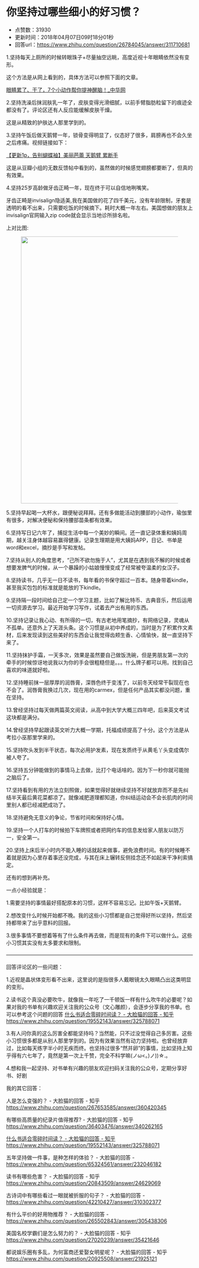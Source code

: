 # 你坚持过哪些细小的好习惯？
- 点赞数：31930
- 更新时间：2018年04月07日09时18分01秒
- 回答url：https://www.zhihu.com/question/26784045/answer/311710681
<body>
 <p data-pid="xs7aqA-T">1.坚持每天上厕所的时候转眼珠子+尽量抽空远眺，高度近视十年眼睛依然没有变形。</p>
 <p data-pid="h32DMW-R">这个方法是从网上看到的，具体方法可以参照下面的文章。</p><a href="https://link.zhihu.com/?target=http%3A//wap.china.com/act/toutiao/13000138/20170831/31244503.html" data-draft-node="block" data-draft-type="link-card" data-image="https://pic2.zhimg.com/v2-3cb5d802611ea760202b9be4739f89fd_180x120.jpg" data-image-width="292" data-image-height="231" class=" wrap external" target="_blank" rel="nofollow noreferrer">眼睛累了、干了，7个小动作帮你提神醒脑！_中华网</a>
 <p data-pid="Wsq86Ge0">2.坚持洗澡后抹润肤乳一年了，皮肤变得光滑细腻，以前手臂脂肪粒留下的痕迹全都没有了。评论区还有人反应能缓解皮肤干燥。</p>
 <p data-pid="IyM_-eDm">这是从精致的护肤达人那里学到的。</p>
 <p data-pid="Vte5gGbT">3.坚持午饭后做天鹅臂一年，锁骨变得明显了，仪态好了很多，肩膀再也不会久坐之后疼痛。视频链接如下：</p><a href="https://link.zhihu.com/?target=https%3A//www.bilibili.com/video/av3534854/%3Ffrom%3Dsearch%26seid%3D11226474489910993762" data-draft-node="block" data-draft-type="link-card" class=" wrap external" target="_blank" rel="nofollow noreferrer">【更新1p，告别蝴蝶袖】美丽芭蕾 天鹅臂 累断手</a>
 <p data-pid="oYFUgrns">这是从豆瓣小组的无数反馈帖中看到的，虽然做的时候感觉翅膀都要断了，但真的有效果。</p>
 <p data-pid="_lnl3Dxz">4.坚持25岁高龄做牙齿正畸一年，现在终于可以自信地咧嘴笑。</p>
 <p data-pid="ySs-EtpG">牙齿正畸是invisalign隐适美,我在美国做的花了四千美元，没有年龄限制，牙套是透明的看不出来，只需要吃饭的时候摘下。耗时大概一年左右。美国想做的朋友上invisalign官网输入zip code就会显示当地诊所排名啦。</p>
 <p data-pid="Lw2AihJa">上对比图:</p>
 <figure data-size="normal">
  <img src="https://picx.zhimg.com/50/v2-47c66464c32fddca2a5ea145fa789f0e_720w.jpg?source=1940ef5c" data-caption="" data-size="normal" data-rawwidth="720" data-rawheight="540" data-original-token="v2-47c66464c32fddca2a5ea145fa789f0e" class="origin_image zh-lightbox-thumb" width="720" data-original="https://pic1.zhimg.com/v2-47c66464c32fddca2a5ea145fa789f0e_r.jpg?source=1940ef5c">
 </figure>
 <p data-pid="x4Ga3ujm">5.坚持早起喝一大杯水，跟便秘说拜拜。还有多做能活动到腰部的小动作，瑜伽里有很多，对解决便秘和保持腰部苗条都有效果。</p>
 <p data-pid="4CGbijUU">6.坚持写日记六年了，捕捉生活中每一个美妙的瞬间。还一直记录体重和姨妈周期，越关注身体越容易赢得健康。记录生理期是用大姨妈APP，日记、书单是word和excel，摘抄是手写和发帖。</p>
 <p data-pid="OPTXPZ_d">7.坚持从别人的角度思考，“己所不欲勿施于人”，尤其是在遇到我不解的时候或者想要发脾气的时候，从一个暴躁的小姑娘慢慢变成了经常被夸温柔的女汉子。</p>
 <p data-pid="L1HTPX0G">8.坚持读书，几乎无一日不读书，每年看的书保守超过一百本。随身带着kindle，甚至我买包包的标准就是能放的下kindle。</p>
 <p data-pid="1SCzpNtr">9.坚持隔一段时间给自己定一个学习主题，比如了解比特币、古典音乐，然后运用一切资源去学习。最近开始学习写作，试着去产出有用的东西。</p>
 <p data-pid="4mablqBk">10.坚持记录让我心动、有所得的一切，有古老地用笔摘抄，有网络记录，灵魂从不孤单。还意外上了天涯头条。这个习惯是从初中养成的，当时是为了积累作文素材，后来发现读到这些美好的东西会让我觉得齿颊生香、心情愉快，就一直坚持下来了。</p>
 <p data-pid="wtzlBsbt">11.坚持抹护手霜，一天多次，效果是虽然要自己做饭洗碗，但是男朋友第一次的牵手的时候惊讶地说我以为你的手会很粗糙但是。。。什么牌子都可以用。找到自己喜欢的味道就好啦。</p>
 <p data-pid="oHA-HWVw">12.坚持睡前抹一层厚厚的润唇膏，深唇色终于变浅了，以前冬天经常干裂现在也不会了。润唇膏我换过几次，现在用的carmex，但是任何产品其实都没问题，重在坚持。</p>
 <p data-pid="t6-dqYqX">13.曾经坚持过每天做两篇英文阅读，从高中到大学大概三四年吧，后来英文考试这块都是满分。</p>
 <p data-pid="_FHErN0N">14.曾经坚持早起跟读英文听力大概一学期，托福成绩提高了十分。这个方法是从考拉小巫那里学来的。</p>
 <p data-pid="ihNkLGp4">15.坚持吹头发到半干状态，每次必用护发素，现在发质终于从黄毛丫头变成偶尔被人夸了。</p>
 <p data-pid="MuFywb-4">16.坚持五分钟能做到的事情马上去做，比打个电话啥的。因为下一秒你就可能抛之脑后了。</p>
 <p data-pid="yrrUaum6">17.坚持看到有用的方法立刻照做，如果觉得好就继续坚持不好就放弃而不是先纠结半天最后黄花菜都凉了。就像减肥道理都知道，你纠结运动会不会长肌肉的时间里别人都已经减肥成功了。</p>
 <p data-pid="_c20huCt">18.坚持避免无意义的争论，节省时间和保持好心情。</p>
 <p data-pid="VF2Co6Xk">19.坚持一个人打车的时候拍下车牌照或者把网约车的信息发给家人朋友以防万一，安全第一。</p>
 <p data-pid="vVRX0tPp">20.坚持上床后半小时内不能入睡的话就起来做事，避免浪费时间。有的时候睡不着就是因为心里存着事还没完成，与其在床上辗转反侧挂念还不如起来干净利索搞定。</p>
 <p data-pid="ViYOPsk5">还有的想到再补充。</p>
 <p data-pid="I0BwPK-v">一点小经验就是：</p>
 <p data-pid="CzGyLHni">1.需要坚持的事情最好搭配原本的习惯，这样不容易忘记。比如午饭+天鹅臂。</p>
 <p data-pid="TeyZqPm4">2.想改变什么时候开始都不晚。我的这些小习惯都是自己觉得好所以坚持，然后坚持都带来了出乎意料的回报。</p>
 <p data-pid="a0tX80TS">3.很多事情不要想着等有了什么条件再去做，而是现有的条件下可以做什么。这些小习惯其实没有太多要求和限制。</p>
 <p data-pid="Eqb-DZch">————————————————————————————————————</p>
 <p data-pid="YbR4yPCu">回答评论区的一些问题：</p>
 <p data-pid="2_EtCeua">1.近视是晶状体变形看不出来，这里说的是指很多人戴眼镜太久眼睛凸出这类明显的变形。</p>
 <p data-pid="TmGWgts_">2.读书这个真没必要吹牛，就像我一年吃了一千顿饭一样有什么吹牛的必要呢？如果对我的书单有兴趣欢迎关注我的公众号（文心雕颜），会逐步分享我的书单。也可以参考这个问题的回答 <a href="https://www.zhihu.com/question/19552143/answer/325788071" class="internal">什么书适合零碎时间读？ - 大脸猫的回答 - 知乎 https://www.zhihu.com/question/19552143/answer/325788071</a></p>
 <p data-pid="HW3YqVQg">3.有人问你真的这么厉害全都能坚持吗？当然能，只不过没觉得自己多厉害。这些小习惯很多都是从别人那里学到的。因为有效果当然有动力坚持啦。也曾经放弃过，比如每天练字半小时无疾而终。也坚持过很多“然并卵”的事情，比如坚持上知乎得有六七年了，竟然是第一次上千赞，完全不科学嘛(ノω&lt;。)ノ))☆.。</p>
 <p data-pid="38GSkz7V">4.想和我一起坚持、对书单有兴趣的朋友欢迎扫码关注我的公众号，定期分享好书、好剧</p>
 <p data-pid="P8FCijIN">我的其它回答：</p>
 <p data-pid="TWI883vY">人是怎么变强的？ - 大脸猫的回答 - 知乎<br><a href="https://www.zhihu.com/question/267653585/answer/360420345" class="internal"><span class="invisible">https://www.</span><span class="visible">zhihu.com/question/2676</span><span class="invisible">53585/answer/360420345</span><span class="ellipsis"></span></a></p>
 <p data-pid="haT4SPax">有哪些高质量的纪录片值得推荐? - 大脸猫的回答 - 知乎<br><a href="https://www.zhihu.com/question/36403476/answer/340262165" class="internal"><span class="invisible">https://www.</span><span class="visible">zhihu.com/question/3640</span><span class="invisible">3476/answer/340262165</span><span class="ellipsis"></span></a></p>
 <p data-pid="aUvC2LHQ"><a href="https://www.zhihu.com/question/19552143/answer/325788071" class="internal">什么书适合零碎时间读？ - 大脸猫的回答 - 知乎 https://www.zhihu.com/question/19552143/answer/325788071</a></p>
 <p data-pid="4qcpi4sD">五年坚持做一件事，是种怎样的体验？ - 大脸猫的回答 - <a href="https://www.zhihu.com/question/65324561/answer/232046182" class="internal"><span class="invisible">https://www.</span><span class="visible">zhihu.com/question/6532</span><span class="invisible">4561/answer/232046182</span><span class="ellipsis"></span></a></p>
 <p data-pid="1FbTE_Oy">读书有哪些危害？ - 大脸猫的回答 - 知乎<br><a href="https://www.zhihu.com/question/20843509/answer/24629069" class="internal"><span class="invisible">https://www.</span><span class="visible">zhihu.com/question/2084</span><span class="invisible">3509/answer/24629069</span><span class="ellipsis"></span></a></p>
 <p data-pid="04H79asc">古诗词中有哪些看过一眼就被折服的句子？ - 大脸猫的回答 - <a href="https://www.zhihu.com/question/42210427/answer/310302377" class="internal"><span class="invisible">https://www.</span><span class="visible">zhihu.com/question/4221</span><span class="invisible">0427/answer/310302377</span><span class="ellipsis"></span></a></p>
 <p data-pid="qrkkmaQ-">有什么平价的好用物推荐？ - 大脸猫的回答 - <a href="https://www.zhihu.com/question/265502843/answer/305438306" class="internal"><span class="invisible">https://www.</span><span class="visible">zhihu.com/question/2655</span><span class="invisible">02843/answer/305438306</span><span class="ellipsis"></span></a></p>
 <p data-pid="FOhH__7M">美国名校学霸们是怎么努力的？ - 大脸猫的回答 - 知乎<br><a href="https://www.zhihu.com/question/27020239/answer/35421646" class="internal"><span class="invisible">https://www.</span><span class="visible">zhihu.com/question/2702</span><span class="invisible">0239/answer/35421646</span><span class="ellipsis"></span></a></p>
 <p data-pid="6zec0CMa">都说娱乐圈有多乱，为何富商还爱娶女明星呢？ - 大脸猫的回答 - 知乎<br><a href="https://www.zhihu.com/question/20925508/answer/21925121" class="internal"><span class="invisible">https://www.</span><span class="visible">zhihu.com/question/2092</span><span class="invisible">5508/answer/21925121</span><span class="ellipsis"></span></a></p>
</body>